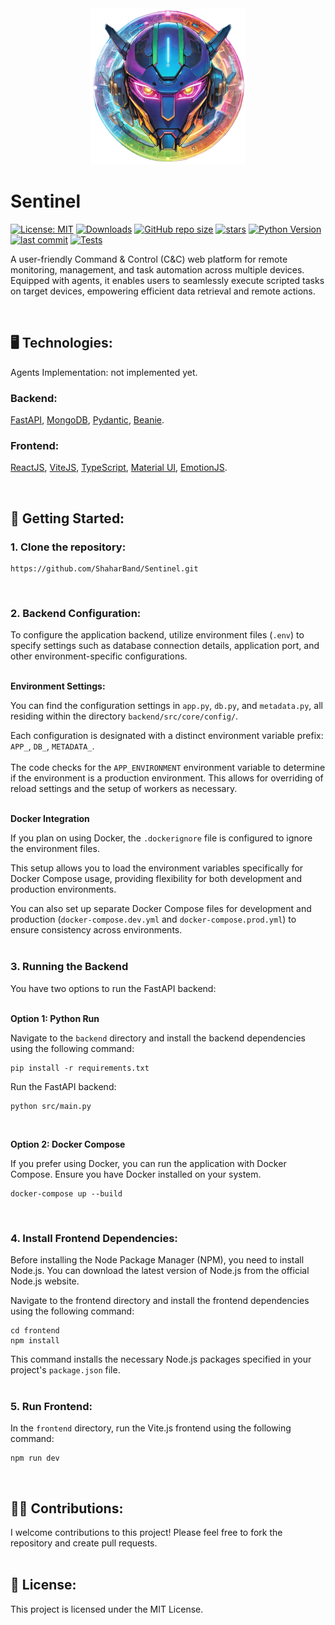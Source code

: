 <div align="center">
  <img src="./logo.png" width="250px" alt="Sentinel Logo" title="Sentinel Logo">
</div>

# Sentinel

[![License: MIT](https://img.shields.io/badge/License-MIT-yellow.svg)](https://github.com/ShaharBand/Sentinel/blob/main/LICENSE)
[![Downloads](https://img.shields.io/github/downloads/ShaharBand/Sentinel/total.svg)](https://github.com/ShaharBand/Sentinel/releases)
[![GitHub repo size](https://img.shields.io/github/repo-size/ShaharBand/Sentinel.svg)](https://github.com/ShaharBand/Sentinel)
[![stars](https://img.shields.io/github/stars/ShaharBand/Sentinel.svg?style=badge)](https://github.com/ShaharBand/Sentinel/stargazers)
[![Python Version](https://img.shields.io/badge/python-3.10+-blue.svg)](https://www.python.org/downloads/)
[![last commit](https://img.shields.io/github/last-commit/ShaharBand/Sentinel.svg)](https://github.com/ShaharBand/Sentinel/commits/main)
[![Tests](https://github.com/ShaharBand/Sentinel/actions/workflows/tests.yml/badge.svg?branch=main)](https://github.com/ShaharBand/Sentinel/actions/workflows/tests.yml)

A user-friendly Command & Control (C&C) web platform for remote monitoring, management, and task automation across multiple devices.
Equipped with agents, it enables users to seamlessly execute scripted tasks on target devices, empowering efficient data retrieval and remote actions.

<br>

## 🖥️ Technologies:

Agents Implementation: not implemented yet.

### Backend:

[FastAPI](https://github.com/tiangolo/fastapi),
[MongoDB](https://github.com/mongodb/mongo),
[Pydantic](https://github.com/samuelcolvin/pydantic),
[Beanie](https://github.com/roman-right/beanie).

### Frontend:

[ReactJS](https://github.com/facebook/react),
[ViteJS](https://github.com/vitejs/vite),
[TypeScript](https://github.com/microsoft/TypeScript),
[Material UI](https://github.com/mui/material-ui),
[EmotionJS](https://github.com/emotion-js/emotion).

<br>

## 🌱 Getting Started:

### 1. Clone the repository:

```commandline
https://github.com/ShaharBand/Sentinel.git
```

<br>

### 2. Backend Configuration:

To configure the application backend, utilize environment files (`.env`) to specify settings such as database connection details, application port, and other environment-specific configurations.
<br><br>


**Environment Settings:**

You can find the configuration settings in `app.py`, `db.py`, and `metadata.py`, all residing within the directory `backend/src/core/config/`.

Each configuration is designated with a distinct environment variable prefix: `APP_`, `DB_`, `METADATA_`.
<br><br>
The code checks for the `APP_ENVIRONMENT` environment variable to determine if the environment is a production environment. This allows for overriding of reload settings and the setup of workers as necessary.
<br><br>

**Docker Integration**

If you plan on using Docker, the `.dockerignore` file is configured to ignore the environment files. 

This setup allows you to load the environment variables specifically for Docker Compose usage, providing flexibility for both development and production environments. 

You can also set up separate Docker Compose files for development and production (`docker-compose.dev.yml` and `docker-compose.prod.yml`) to ensure consistency across environments.
<br><br>

### 3. Running the Backend

You have two options to run the FastAPI backend:
<br><br>

**Option 1: Python Run**

Navigate to the `backend` directory and install the backend dependencies using the following command:
```commandline
pip install -r requirements.txt
```

Run the FastAPI backend:
```commandline
python src/main.py
```

<br>

**Option 2: Docker Compose** 

If you prefer using Docker, you can run the application with Docker Compose. Ensure you have Docker installed on your system.

```commandline
docker-compose up --build
```

<br>

### 4. Install Frontend Dependencies: 

Before installing the Node Package Manager (NPM), you need to install Node.js.
You can download the latest version of Node.js from the official Node.js website.
<br>

Navigate to the frontend directory and install the frontend dependencies using the following command:

```commandline
cd frontend
npm install
```

This command installs the necessary Node.js packages specified in your project's `package.json` file.
<br><br>

### 5. Run Frontend: 

In the `frontend` directory, run the Vite.js frontend using the following command:

```commandline
npm run dev
```

<br>

## 👨‍💻 Contributions:

I welcome contributions to this project! Please feel free to fork the repository and create pull requests.
<br><br>

## 💼 License:

This project is licensed under the MIT License.
